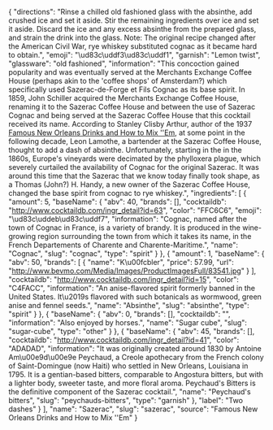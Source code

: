 {
    "directions": "Rinse a chilled old fashioned glass with the absinthe, add crushed ice and set it aside. Stir the remaining ingredients over ice and set it aside. Discard the ice and any excess absinthe from the prepared glass, and strain the drink into the glass. Note: The original recipe changed after the American Civil War, rye whiskey substituted cognac as it became hard to obtain.",
    "emoji": "\ud83c\uddf3\ud83c\uddf1",
    "garnish": "Lemon twist",
    "glassware": "old fashioned",
    "information": "This concoction gained popularity and was eventually served at the Merchants Exchange Coffee House (perhaps akin to the 'coffee shops' of Amsterdam?) which specifically used Sazerac-de-Forge et Fils Cognac as its base spirit. In 1859, John Schiller acquired the Merchants Exchange Coffee House, renaming it to the Sazerac Coffee House and between the use of Sazerac Cognac and being served at the Sazerac Coffee House that this cocktail received its name. According to Stanley Clisby Arthur, author of the 1937 [Famous New Orleans Drinks and How to Mix ''Em](http://www.amazon.com/gp/product/0882891324?ie=UTF8&camp=1789&creativeASIN=0882891324&linkCode=xm2&tag=barback-20), at some point in the following decade, Leon Lamothe, a bartender at the Sazerac Coffee House, thought to add a dash of absinthe. Unfortunately, starting in the in the 1860s, Europe's vineyards were decimated by the phylloxera plague, which severely curtailed the availability of Cognac for the original Sazerac. It was around this time that the Sazerac that we know today finally took shape, as a Thomas (John?) H. Handy, a new owner of the Sazerac Coffee House, changed the base spirit from cognac to rye whiskey.",
    "ingredients": [
        {
            "amount": 5,
            "baseName": {
                "abv": 40,
                "brands": [],
                "cocktaildb": "http://www.cocktaildb.com/ingr_detail?id=63",
                "color": "FFC6C6",
                "emoji": "\ud83c\uddeb\ud83c\uddf7",
                "information": "Cognac, named after the town of Cognac in France, is a variety of  brandy. It is produced in the wine-growing region surrounding the town from which it takes its name, in the French Departements of Charente and Charente-Maritime.",
                "name": "Cognac",
                "slug": "cognac",
                "type": "spirit"
            }
        },
        {
            "amount": 1,
            "baseName": {
                "abv": 50,
                "brands": [
                    {
                        "name": "K\u00fcbler",
                        "price": 57.99,
                        "url": "http://www.bevmo.com/Media/Images/ProductImagesFull/83541.jpg"
                    }
                ],
                "cocktaildb": "http://www.cocktaildb.com/ingr_detail?id=15",
                "color": "C4FACC",
                "information": "An anise-flavored spirit formerly banned in the United States. It\u2019s flavored with such botanicals as wormwood, green anise and fennel seeds.",
                "name": "Absinthe",
                "slug": "absinthe",
                "type": "spirit"
            }
        },
        {
            "baseName": {
                "abv": 0,
                "brands": [],
                "cocktaildb": "",
                "information": "Also enjoyed by horses.",
                "name": "Sugar cube",
                "slug": "sugar-cube",
                "type": "other"
            }
        },
        {
            "baseName": {
                "abv": 45,
                "brands": [],
                "cocktaildb": "http://www.cocktaildb.com/ingr_detail?id=41",
                "color": "ADADAD",
                "information": "It was originally created around 1830 by Antoine Am\u00e9d\u00e9e Peychaud, a Creole apothecary from the French colony of Saint-Domingue (now Haiti) who settled in New Orleans, Louisiana in 1795. It is a gentian-based bitters, comparable to Angostura bitters, but with a lighter body, sweeter taste, and more floral aroma. Peychaud's Bitters is the definitive component of the Sazerac cocktail.",
                "name": "Peychaud's bitters",
                "slug": "peychauds-bitters",
                "type": "garnish"
            },
            "label": "Two dashes"
        }
    ],
    "name": "Sazerac",
    "slug": "sazerac",
    "source": "Famous New Orleans Drinks and How to Mix ''Em"
}